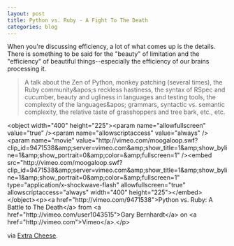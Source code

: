 ```yaml
---
layout: post
title: Python vs. Ruby - A Fight To The Death
categories: blog
---
```

When you're discussing efficiency, a lot of what comes up is the details.  There is something to be said for the "beauty" of limitation and the "efficiency" of beautiful things--especially the efficiency of our brains processing it.
<blockquote>A talk about the Zen of Python, monkey patching (several times), the Ruby community&amp;apos;s reckless hastiness, the syntax of RSpec and cucumber, beauty and ugliness in languages and testing tools, the complexity of the languages&amp;apos; grammars, syntactic vs. semantic complexity, the relative taste of grasshoppers and tree bark, etc., etc.</blockquote>
&lt;object width="400" height="225"&gt;&lt;param name="allowfullscreen" value="true" /&gt;&lt;param name="allowscriptaccess" value="always" /&gt;&lt;param name="movie" value="http://vimeo.com/moogaloop.swf?clip_id=9471538&amp;amp;server=vimeo.com&amp;amp;show_title=1&amp;amp;show_byline=1&amp;amp;show_portrait=0&amp;amp;color=&amp;amp;fullscreen=1" /&gt;&lt;embed src="http://vimeo.com/moogaloop.swf?clip_id=9471538&amp;amp;server=vimeo.com&amp;amp;show_title=1&amp;amp;show_byline=1&amp;amp;show_portrait=0&amp;amp;color=&amp;amp;fullscreen=1" type="application/x-shockwave-flash" allowfullscreen="true" allowscriptaccess="always" width="400" height="225"&gt;&lt;/embed&gt;&lt;/object&gt;&lt;p&gt;&lt;a href="http://vimeo.com/9471538"&gt;Python vs. Ruby: A Battle to The Death&lt;/a&gt; from &lt;a href="http://vimeo.com/user1043515"&gt;Gary Bernhardt&lt;/a&gt; on &lt;a href="http://vimeo.com"&gt;Vimeo&lt;/a&gt;.&lt;/p&gt;

via <a href="http://blog.extracheese.org/2010/02/python-vs-ruby-a-battle-to-the-death.html">Extra Cheese</a>.

